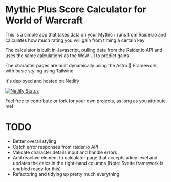 # Mythic Plus Score Calculator for World of Warcraft

This is a simple app that takes data on your Mythic+ runs from Raider.io and calculates how much rating you will gain from timing a certain key

The calculator is built in Javascript, pulling data from the Raider.io API and uses the same calculations as the WoW UI to predict gains

The character pages are built dynamically using the Astro 🚀 Framework, with basic styling using Tailwind

It's deployed and hosted on Netlify

[![Netlify Status](https://api.netlify.com/api/v1/badges/5ebcca9e-bc6b-476d-9d7c-19d8bf16c695/deploy-status)](https://app.netlify.com/sites/mythic-plus-calculator/deploys)

Feel free to contribute or fork for your own projects, as long as you attribute me!

# TODO

- Better overall styling
- Catch error responses from raider.io API
- Validate character details input and handle errors
- Add reactive element to calculator page that accepts a key level and updates the calcs in the right-hand columns (Note: Svelte framework is enabled ready for this)
- Refactoring and tidying up pretty much everything
